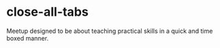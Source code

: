 # close-all-tabs
Meetup designed to be about teaching practical skills in a quick and time boxed manner.
